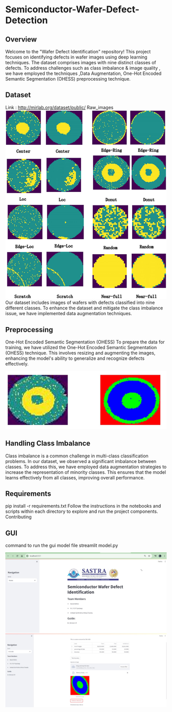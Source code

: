 # Semiconductor-Wafer-Defect-Detection
## Overview
Welcome to the "Wafer Defect Identification" repository! This project focuses on identifying defects in wafer images using deep learning techniques. The dataset comprises images with nine distinct classes of defects. To address challenges such as class imbalance & image quality , we have employed the techniques ,Data Augmentation, One-Hot Encoded Semantic Segmentation (OHESS) preprocessing technique.

## Dataset

Link : http://mirlab.org/dataset/public/
Raw_images
![img1](https://github.com/sandy1in/Semi-conductor-Wafer-Defect-Detection/blob/main/img1.jpg)
Our dataset includes images of wafers with defects classified into nine different classes. To enhance the dataset and mitigate the class imbalance issue, we have implemented data augmentation techniques.

## Preprocessing
One-Hot Encoded Semantic Segmentation (OHESS) To prepare the data for training, we have utilized the One-Hot Encoded Semantic Segmentation (OHESS) technique. This involves resizing and augmenting the images, enhancing the model's ability to generalize and recognize defects effectively.

![img2](https://github.com/sandy1in/Semi-conductor-Wafer-Defect-Detection/blob/main/img2.jpg)

## Handling Class Imbalance
Class imbalance is a common challenge in multi-class classification problems. In our dataset, we observed a significant imbalance between classes. To address this, we have employed data augmentation strategies to increase the representation of minority classes. This ensures that the model learns effectively from all classes, improving overall performance.

## Requirements
pip install -r requirements.txt
Follow the instructions in the notebooks and scripts within each directory to explore and run the project components. Contributing

## GUI 
command to run the gui model file
streamlit model.py 

![gui_s1](https://github.com/sandy1in/Semi-conductor-Wafer-Defect-Detection/blob/main/gui_s1.jpg)
![gui_s2](https://github.com/sandy1in/Semi-conductor-Wafer-Defect-Detection/blob/main/gui_s2.jpg)

